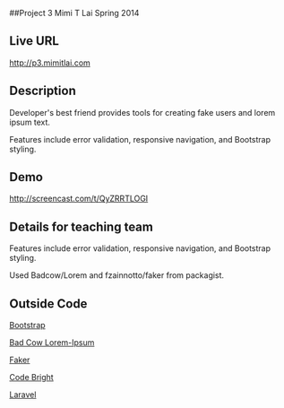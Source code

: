 ##Project 3
Mimi T Lai
Spring 2014

## Live URL
http://p3.mimitlai.com

## Description
Developer's best friend provides tools for creating fake users and lorem ipsum text.

Features include error validation, responsive navigation, and Bootstrap styling.

## Demo
http://screencast.com/t/QyZRRTLOGI

## Details for teaching team
Features include error validation, responsive navigation, and Bootstrap styling.

Used Badcow/Lorem and fzainnotto/faker from packagist.

## Outside Code

[Bootstrap](http://getbootstrap.com/)

[Bad Cow Lorem-Ipsum](https://packagist.org/packages/badcow/lorem-ipsum)

[Faker](https://packagist.org/packages/fzaninotto/faker)

[Code Bright](http://daylerees.com/codebright)

[Laravel](http://laravel.com/docs/4.2/)


